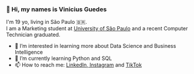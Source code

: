 ### 👋 Hi, my names is Vinicius Guedes
I'm 19 yo, living in São Paulo 🇧🇷. <br>
I am a Marketing student at <a href="https://en.wikipedia.org/wiki/University_of_S%C3%A3o_Paulo">University of São Paulo</a> and a recent Computer Technician graduated. 

- 👀 I’m interested in learning more about Data Science and Business Intelligence
- 🌱 I’m currently learning Python and SQL 
- 📫 How to reach me: <a href="https://www.linkedin.com/in/vinicius-g7">LinkedIn</a>,<a href="https://www.instagram.com/talvezcavini"> Instagram</a> and <a href="https://www.tiktok.com/@talvezcavini">TikTok</a>

<!---
talvezcavini/talvezcavini is a ✨ special ✨ repository because its `README.md` (this file) appears on your GitHub profile.
You can click the Preview link to take a look at your changes.
--->
